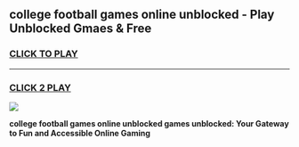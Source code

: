 
## college football games online unblocked - Play Unblocked Gmaes & Free
<h3>
<a href="https://premium.freeplayer.one?title=college_football_games_online_unblocked&ref=19F">CLICK TO PLAY</a></h3>
<hr>

<h3>
<a href="https://premium.freeplayer.one?title=college_football_games_online_unblocked&ref=19F">CLICK 2 PLAY</a>
  
</h3>

<a href="https://premium.freeplayer.one?title=college_football_games_online_unblocked&ref=19F/"><img src="https://clearcache.store/games.png"></a>


**college football games online unblocked games unblocked: Your Gateway to Fun and Accessible Online Gaming**
